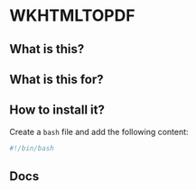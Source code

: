 # WKHTMLTOPDF

## What is this?

## What is this for?

## How to install it?

Create a `bash` file and add the following content:

```bash
#!/bin/bash

```

## Docs

